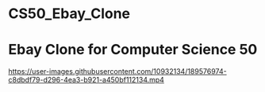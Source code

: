 # CS50_Ebay_Clone
<h1> Ebay Clone for Computer Science 50</h1>



https://user-images.githubusercontent.com/10932134/189576974-c8dbdf79-d296-4ea3-b921-a450bf112134.mp4

